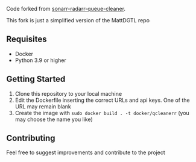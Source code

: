 Code forked from [sonarr-radarr-queue-cleaner](https://github.com/MattDGTL/sonarr-radarr-queue-cleaner).

This fork is just a simplified version of the MattDGTL repo

## Requisites

- Docker
- Python 3.9 or higher

## Getting Started

1. Clone this repository to your local machine
2. Edit the Dockerfile inserting the correct URLs and api keys. One of the URL may remain blank
3. Create the image with `sudo docker build . -t docker/qcleanerr` (you may choose the name you like)

## Contributing

Feel free to suggest improvements and contribute to the project
